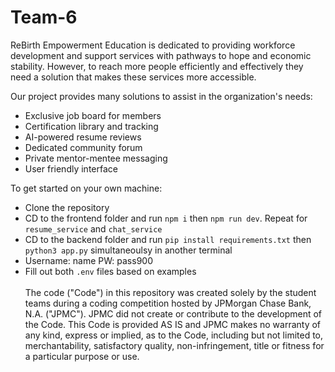 # Team-6

ReBirth Empowerment Education is dedicated to providing workforce development and support services with pathways to hope and economic stability. However, to reach more people efficiently and effectively they need a solution that makes these services more accessible.

Our project provides many solutions to assist in the organization's needs:

- Exclusive job board for members
- Certification library and tracking
- AI-powered resume reviews
- Dedicated community forum
- Private mentor-mentee messaging
- User friendly interface

To get started on your own machine:

- Clone the repository
- CD to the frontend folder and run `npm i` then `npm run dev`. Repeat for `resume_service` and `chat_service`
- CD to the backend folder and run `pip install requirements.txt` then `python3 app.py` simultaneoulsy in another terminal
- Username: name PW: pass900
- Fill out both `.env` files based on examples
 <br /> <br /> The code ("Code") in this repository was created solely by the student teams during a coding competition hosted by JPMorgan Chase Bank, N.A. ("JPMC"). JPMC did not create or contribute to the development of the Code. This Code is provided AS IS and JPMC makes no warranty of any kind, express or implied, as to the Code, including but not limited to, merchantability, satisfactory quality, non-infringement, title or fitness for a particular purpose or use.